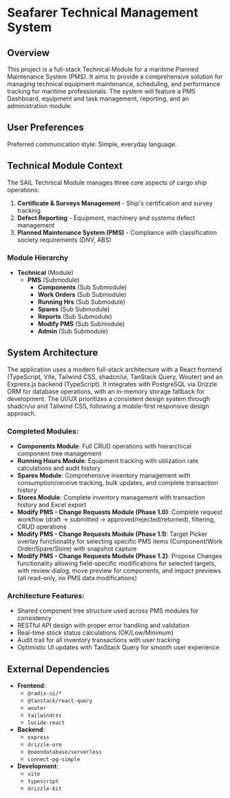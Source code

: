 # Seafarer Technical Management System

## Overview

This project is a full-stack Technical Module for a maritime Planned Maintenance System (PMS). It aims to provide a comprehensive solution for managing technical equipment maintenance, scheduling, and performance tracking for maritime professionals. The system will feature a PMS Dashboard, equipment and task management, reporting, and an administration module.

## User Preferences

Preferred communication style: Simple, everyday language.

## Technical Module Context

The SAIL Technical Module manages three core aspects of cargo ship operations:

1. **Certificate & Surveys Management** - Ship's certification and survey tracking
2. **Defect Reporting** - Equipment, machinery and systems defect management  
3. **Planned Maintenance System (PMS)** - Compliance with classification society requirements (DNV, ABS)

### Module Hierarchy
- **Technical** (Module)
  - **PMS** (Submodule)
    - **Components** (Sub Submodule)
    - **Work Orders** (Sub Submodule) 
    - **Running Hrs** (Sub Submodule)
    - **Spares** (Sub Submodule)
    - **Reports** (Sub Submodule)
    - **Modify PMS** (Sub Submodule)
    - **Admin** (Sub Submodule)

## System Architecture

The application uses a modern full-stack architecture with a React frontend (TypeScript, Vite, Tailwind CSS, shadcn/ui, TanStack Query, Wouter) and an Express.js backend (TypeScript). It integrates with PostgreSQL via Drizzle ORM for database operations, with an in-memory storage fallback for development. The UI/UX prioritizes a consistent design system through shadcn/ui and Tailwind CSS, following a mobile-first responsive design approach. 

### Completed Modules:
- **Components Module**: Full CRUD operations with hierarchical component tree management
- **Running Hours Module**: Equipment tracking with utilization rate calculations and audit history
- **Spares Module**: Comprehensive inventory management with consumption/receive tracking, bulk updates, and complete transaction history
- **Stores Module**: Complete inventory management with transaction history and Excel export
- **Modify PMS - Change Requests Module (Phase 1.0)**: Complete request workflow (draft → submitted → approved/rejected/returned), filtering, CRUD operations
- **Modify PMS - Change Requests Module (Phase 1.1)**: Target Picker overlay functionality for selecting specific PMS items (Component/Work Order/Spare/Store) with snapshot capture
- **Modify PMS - Change Requests Module (Phase 1.2)**: Propose Changes functionality allowing field-specific modifications for selected targets, with review dialog, move preview for components, and impact previews (all read-only, no PMS data modifications)

### Architecture Features:
- Shared component tree structure used across PMS modules for consistency
- RESTful API design with proper error handling and validation
- Real-time stock status calculations (OK/Low/Minimum)
- Audit trail for all inventory transactions with user tracking
- Optimistic UI updates with TanStack Query for smooth user experience

## External Dependencies

- **Frontend**:
    - `@radix-ui/*`
    - `@tanstack/react-query`
    - `wouter`
    - `tailwindcss`
    - `lucide-react`
- **Backend**:
    - `express`
    - `drizzle-orm`
    - `@neondatabase/serverless`
    - `connect-pg-simple`
- **Development**:
    - `vite`
    - `typescript`
    - `drizzle-kit`